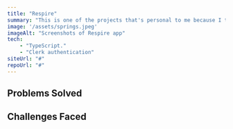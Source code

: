 ```yaml
---
title: "Respire"
summary: "This is one of the projects that's personal to me because I tend to over-think and get anxious. This project makes you take a few minutes to breathe when you feel anxious."
image: '/assets/springs.jpeg'
imageAlt: "Screenshots of Respire app"
tech:
    - "TypeScript."
    - "Clerk authentication"
siteUrl: "#"
repoUrl: "#"
---
```


## Problems Solved


## Challenges Faced